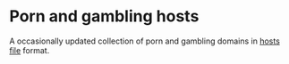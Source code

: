 # Porn and gambling hosts

A occasionally updated collection of porn and gambling domains in [hosts file](https://en.wikipedia.org/wiki/Hosts_(file)) format.
